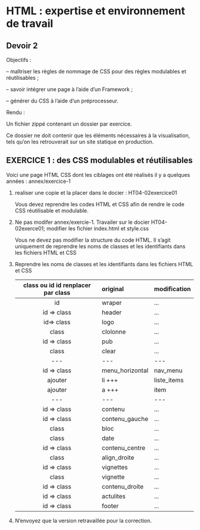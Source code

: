 # HTML : expertise et environnement de travail

## Devoir 2

Objectifs :

– maîtriser les règles de nommage de CSS pour des règles modulables et réutilisables ;

– savoir intégrer une page à l’aide d’un Framework ;

– générer du CSS à l’aide d’un préprocesseur.

Rendu :

Un fichier zippé contenant un dossier par exercice.

Ce dossier ne doit contenir que les éléments nécessaires à la visualisation, tels qu’on les retrouverait sur un site
statique en production.

## EXERCICE 1 : des CSS modulables et réutilisables

Voici une page HTML CSS dont les ciblages ont été réalisés il y a quelques années : annex/exercice-1

1. realiser une copie et la placer dans le docier : HT04-02exercice01

   Vous devez reprendre les codes HTML et CSS afin de rendre le code CSS réutilisable et modulable.

2. Ne pas modifer annex/exercie-1. Travailer sur le docier HT04-02exerce01; modifier les fichier index.html et style.css

   Vous ne devez pas modifier la structure du code HTML. Il s’agit uniquement de reprendre les noms de classes
   et les identifiants dans les fichiers HTML et CSS

3. Reprendre les noms de classes et les identifiants dans les fichiers HTML et CSS

   | class ou id id renplacer par class | original        | modification |
   | :--------------------------------: | :-------------- | :----------- |
   |                 id                 | wraper          | ...          |
   |            id => class             | header          | ...          |
   |             id=> class             | logo            | ...          |
   |               class                | clolonne        | ...          |
   |            id => class             | pub             | ...          |
   |               class                | clear           | ...          |
   |                ---                 | ---             | ---          |
   |            id => class             | menu_horizontal | nav_menu     |
   |              ajouter               | li +++          | liste_items  |
   |              ajouter               | a +++           | item         |
   |                ---                 | ---             | ---          |
   |            id => class             | contenu         | ...          |
   |            id => class             | contenu_gauche  | ...          |
   |               class                | bloc            | ...          |
   |               class                | date            | ...          |
   |            id => class             | contenu_centre  | ...          |
   |               class                | align_droite    | ...          |
   |            id => class             | vignettes       | ...          |
   |               class                | vignette        | ...          |
   |            id => class             | contenu_droite  | ...          |
   |            id => class             | actulites       | ...          |
   |            id => class             | footer          | ...          |

4. N’envoyez que la version retravaillée pour la correction.
